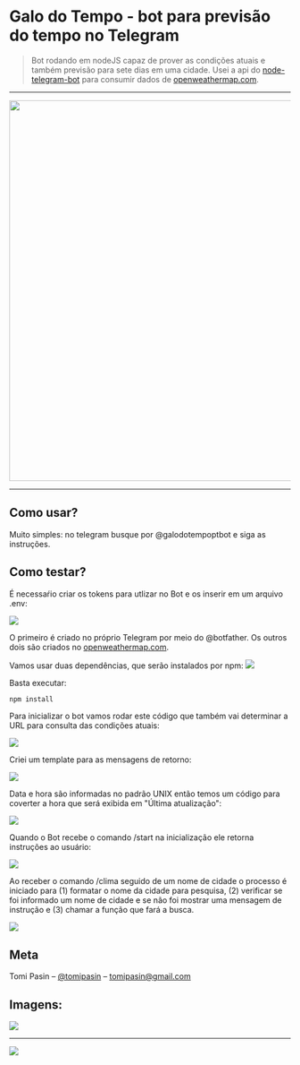 # Galo do Tempo - bot para previsão do tempo no Telegram
> Bot rodando em nodeJS capaz de prover as condições atuais e também previsão para sete dias em uma cidade.
Usei a api do <a href="https://github.com/yagop/node-telegram-bot-api#nodejs-telegram-bot-api">node-telegram-bot</a> para consumir dados de <a href="https://openweathermap.org/api">openweathermap.com</a>. 

<hr/>

<img src="https://tomipasin.com/galo/galo1.png" style="width: 680px"/>

<hr/>

## Como usar?

Muito simples: no telegram busque por @galodotempoptbot e siga as instruções.


## Como testar?

É necessaŕio criar os tokens para utlizar no Bot e os inserir em um arquivo .env:

<img src="https://tomipasin.com/galo/1.png"/>

O primeiro é criado no próprio Telegram por meio do @botfather.
Os outros dois são criados no <a href="https://openweathermap.org/api">openweathermap.com</a>.

Vamos usar duas dependências, que serão instalados por npm:
<img src="https://tomipasin.com/galo/2.png"/>

Basta executar:

```sh
npm install
```
Para inicializar o bot vamos rodar este código que também vai determinar a URL para consulta das condições atuais:

<img src="https://tomipasin.com/galo/3.png"/>

Criei um template para as mensagens de retorno: 

<img src="https://tomipasin.com/galo/4.png"/>

Data e hora são informadas no padrão UNIX então temos um código para coverter a hora que será exibida em "Última atualização":

<img src="https://tomipasin.com/galo/5.png"/>

Quando o Bot recebe o comando /start na inicialização ele retorna instruções ao usuário:

<img src="https://tomipasin.com/galo/6.png"/>

Ao receber o comando /clima seguido de um nome de cidade o processo é iniciado para (1) formatar o nome da cidade para pesquisa, (2) verificar se foi informado um nome de cidade e se não foi mostrar uma mensagem de instrução e (3) chamar a função que fará a busca.

<img src="https://tomipasin.com/galo/7.png"/>





## Meta

Tomi Pasin – [@tomipasin](https://twitter.com/tomipasin) – tomipasin@gmail.com

## Imagens:
<img src="https://tomipasin.com/galo/galo2.png" />
<hr/>
<img src="https://tomipasin.com/galo/galo3.png" />

